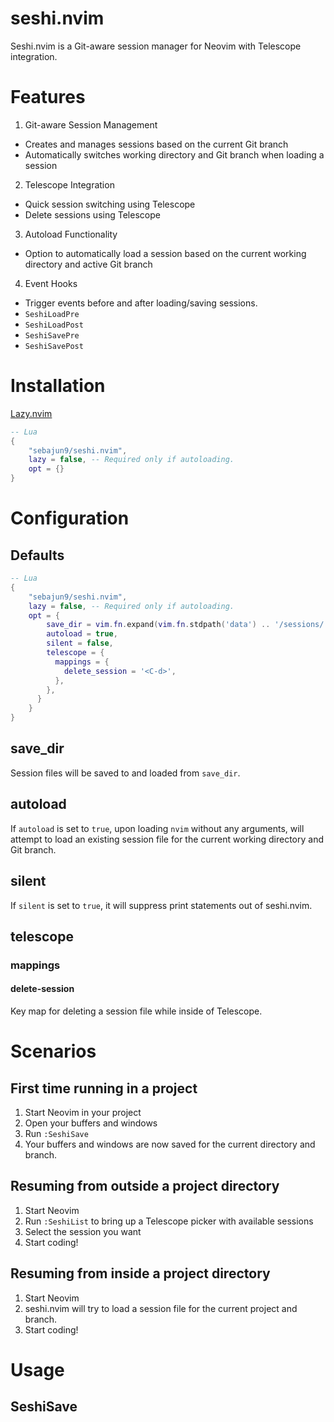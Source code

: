 # seshi.nvim

Seshi.nvim is a Git-aware session manager for Neovim with Telescope integration.

# Features

1. Git-aware Session Management
- Creates and manages sessions based on the current Git branch
- Automatically switches working directory and Git branch when loading a session

2. Telescope Integration
- Quick session switching using Telescope
- Delete sessions using Telescope

3. Autoload Functionality
- Option to automatically load a session based on the current working directory
and active Git branch

4. Event Hooks
- Trigger events before and after loading/saving sessions.
- `SeshiLoadPre`
- `SeshiLoadPost`
- `SeshiSavePre`
- `SeshiSavePost`

# Installation
[Lazy.nvim](https://github.com/folke/lazy.nvim)
```lua
-- Lua
{
    "sebajun9/seshi.nvim",
    lazy = false, -- Required only if autoloading.
    opt = {}
}

```
# Configuration

## Defaults
```lua
-- Lua
{
    "sebajun9/seshi.nvim",
    lazy = false, -- Required only if autoloading.
    opt = {
        save_dir = vim.fn.expand(vim.fn.stdpath('data') .. '/sessions/'),
        autoload = true,
        silent = false,
        telescope = {
          mappings = {
            delete_session = '<C-d>',
          },
        },
      }
    }
}

```

## save_dir
Session files will be saved to and loaded from `save_dir`.

## autoload
If `autoload` is set to `true`, upon loading `nvim` without any arguments, will
attempt to load an existing session file for the current working directory and
Git branch.

## silent
If `silent` is set to `true`, it will suppress print statements out of seshi.nvim.

## telescope
### mappings
#### delete-session
Key map for deleting a session file while inside of Telescope.

# Scenarios
## First time running in a project
1. Start Neovim in your project
2. Open your buffers and windows
3. Run `:SeshiSave`
4. Your buffers and windows are now saved for the current directory and branch.

## Resuming from outside a project directory
1. Start Neovim
2. Run `:SeshiList` to bring up a Telescope picker with available sessions
3. Select the session you want
4. Start coding!

## Resuming from inside a project directory
1. Start Neovim
2. seshi.nvim will try to load a session file for the current project and branch.
3. Start coding!

# Usage
## SeshiSave

